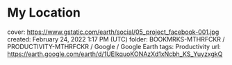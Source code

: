 # My Location

cover: https://www.gstatic.com/earth/social/05_project_facebook-001.jpg
created: February 24, 2022 1:17 PM (UTC)
folder: BOOKMRKS-MTHRFCKR / PRODUCTIVITY-MTHRFCKR / Google / Google Earth
tags: Productivity
url: https://earth.google.com/earth/d/1UElkquoKONAzXd1xNcbh_KS_YuyzxgkQ